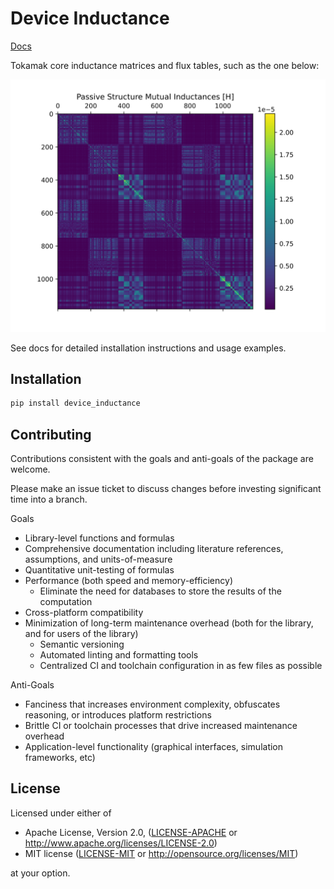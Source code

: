 # Device Inductance

[Docs](https://device-inductance.readthedocs.io/)

Tokamak core inductance matrices and flux tables, such as the one below:

![example](./docs/assets/structure_m.svg)

See docs for detailed installation instructions and usage examples.

## Installation

```bash
pip install device_inductance
```

## Contributing

Contributions consistent with the goals and anti-goals of the package are welcome.

Please make an issue ticket to discuss changes before investing significant time into a branch.

Goals

* Library-level functions and formulas
* Comprehensive documentation including literature references, assumptions, and units-of-measure
* Quantitative unit-testing of formulas
* Performance (both speed and memory-efficiency)
    * Eliminate the need for databases to store the results of the computation
* Cross-platform compatibility
* Minimization of long-term maintenance overhead (both for the library, and for users of the library)
    * Semantic versioning
    * Automated linting and formatting tools
    * Centralized CI and toolchain configuration in as few files as possible

Anti-Goals

* Fanciness that increases environment complexity, obfuscates reasoning, or introduces platform restrictions
* Brittle CI or toolchain processes that drive increased maintenance overhead
* Application-level functionality (graphical interfaces, simulation frameworks, etc)

## License

Licensed under either of

* Apache License, Version 2.0, ([LICENSE-APACHE](LICENSE-APACHE) or http://www.apache.org/licenses/LICENSE-2.0)
* MIT license ([LICENSE-MIT](LICENSE-MIT) or http://opensource.org/licenses/MIT)

at your option.

